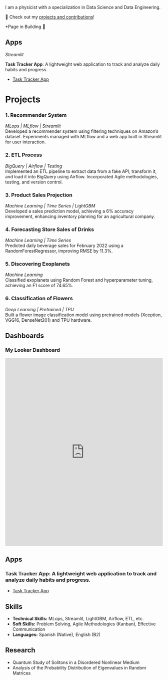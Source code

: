 

I am a physicist with a specialization in Data Science and Data Engineering.

🚀 Check out my [projects and contributions](https://github.com/cristianBMJ)!  

*Page in Building :construction_worker:

## Apps  
*Streamlit*

**Task Tracker App**: A lightweight web application to track and analyze daily habits and progress.
- [Task Tracker App](https://task-tracker-app.streamlit.app/)
  
# Projects  

### 1. **Recommender System**  
*MLops | MLflow | Streamlit*  
Developed a recommender system using filtering techniques on Amazon’s dataset. Experiments managed with MLflow and a web app built in Streamlit for user interaction.  

### 2. **ETL Process**  
*BigQuery | Airflow | Testing*  
Implemented an ETL pipeline to extract data from a fake API, transform it, and load it into BigQuery using Airflow. Incorporated Agile methodologies, testing, and version control.  

### 3. **Product Sales Projection**  
*Machine Learning | Time Series | LightGBM*  
Developed a sales prediction model, achieving a 6% accuracy improvement, enhancing inventory planning for an agricultural company.  

### 4. **Forecasting Store Sales of Drinks**  
*Machine Learning | Time Series*  
Predicted daily beverage sales for February 2022 using a RandomForestRegressor, improving RMSE by 11.3%.  

### 5. **Discovering Exoplanets**  
*Machine Learning*  
Classified exoplanets using Random Forest and hyperparameter tuning, achieving an F1 score of 74.65%.  

### 6. **Classification of Flowers**  
*Deep Learning | Pretrained | TPU*  
Built a flower image classification model using pretrained models (Xception, VGG16, DenseNet201) and TPU hardware.  

## Dashboards  

### My Looker Dashboard  
<iframe width="100%" height="600" src="https://lookerstudio.google.com/embed/u/0/reporting/337678f8-8ace-4915-b44e-515ef1c6f544/page/Ja7VE" frameborder="0" style="border:0" allowfullscreen></iframe>  

## Apps  

### Task Tracker App: A lightweight web application to track and analyze daily habits and progress.
- [Task Tracker App](https://task-tracker-app.streamlit.app/)  


## Skills  
- **Technical Skills:** MLops, Streamlit, LightGBM, Airflow, ETL, etc.  
- **Soft Skills:** Problem Solving, Agile Methodologies (Kanban), Effective Communication  
- **Languages:** Spanish (Native), English (B2)  

## Research  
- Quantum Study of Solitons in a Disordered Nonlinear Medium  
- Analysis of the Probability Distribution of Eigenvalues in Random Matrices  

